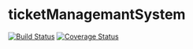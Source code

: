 # ticketManagemantSystem
[![Build Status](https://secure.travis-ci.org/ticket/ticketManagemantSystem.png?branch=master)](https://travis-ci.org/ticket/ticketManagemantSystem)
[![Coverage Status](https://coveralls.io/repos/ticket/ticketManagemantSystem/badge.svg?branch=master)](https://coveralls.io/r/ticket/ticketManagemantSystem/?branch=master)
